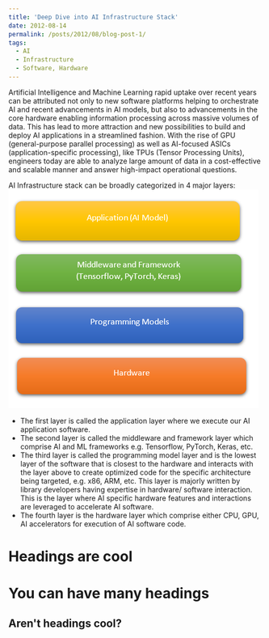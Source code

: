 ```yaml
---
title: 'Deep Dive into AI Infrastructure Stack'
date: 2012-08-14
permalink: /posts/2012/08/blog-post-1/
tags:
  - AI
  - Infrastructure
  - Software, Hardware
---
```


Artificial Intelligence and Machine Learning rapid uptake over recent years can be attributed not only to new software platforms helping to orchestrate AI and recent advancements in AI models, but also to advancements in the core hardware enabling information processing across massive volumes of data. This has lead to more attraction and new possibilities to build and deploy AI applications in a streamlined fashion. 
With the rise of GPU (general-purpose parallel processing) as well as AI-focused ASICs (application-specific processing), like TPUs (Tensor Processing Units), engineers today are able to analyze large amount of data in a cost-effective and scalable manner and answer high-impact operational questions.

AI Infrastructure stack can be broadly categorized in 4 major layers:
<br/><img src='/images/Blog-1.PNG'>

* The first layer is called the application layer where we execute our AI application software.
* The second layer is called the middleware and framework layer which comprise AI and ML frameworks e.g. Tensorflow, PyTorch, Keras, etc.
* The third layer is called the programming model layer and is the lowest layer of the software that is closest to the hardware and interacts with the layer above to create optimized code for the specific architecture being targeted, e.g. x86, ARM, etc. This layer is majorly written by library developers having expertise in hardware/ software interaction. This is the layer where AI specific hardware features and interactions are leveraged to accelerate AI software.
* The fourth layer is the hardware layer which comprise either CPU, GPU, AI accelerators for execution of AI software code.




Headings are cool
======

You can have many headings
======

Aren't headings cool?
------